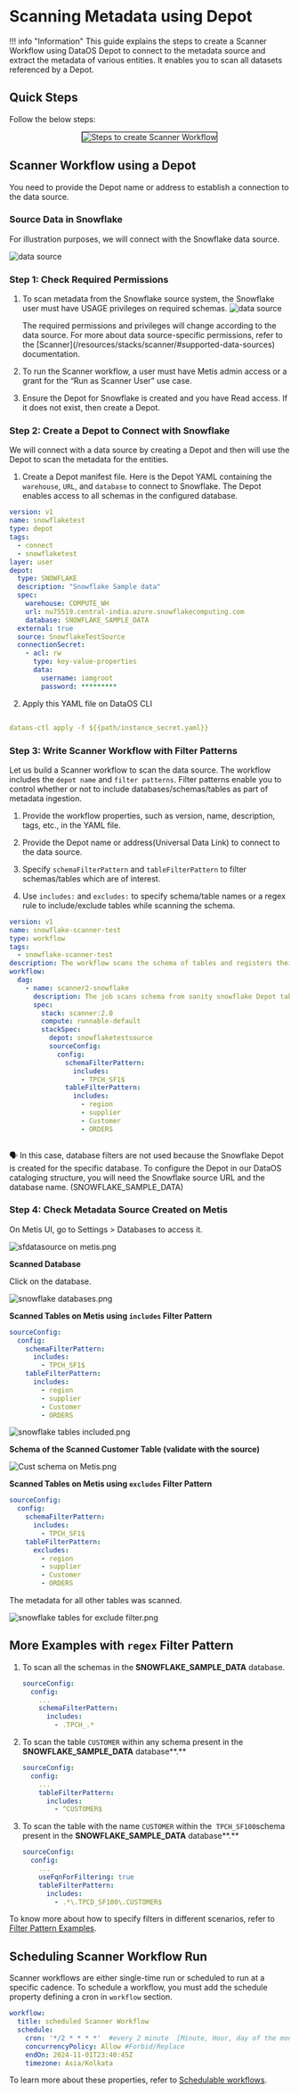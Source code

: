 # Scanning Metadata using Depot

!!! info "Information"
    This guide explains the steps to create a Scanner Workflow using DataOS Depot to connect to the metadata source and extract the metadata of various entities. It enables you to scan all datasets referenced by a Depot. 

## Quick Steps

Follow the below steps:

<center>
<div style="text-align: center;">
<img src="/quick_guides/scan_metadata/depot/4_scan_depot.png" alt="Steps to create Scanner Workflow" style="border: 1px solid black;">
</div>
</center>

## Scanner Workflow using a Depot
You need to provide the Depot name or address to establish a connection to the data source.

### **Source Data in Snowflake**
For illustration purposes, we will connect with the Snowflake data source.

![data source](/quick_guides/scan_metadata/depot/snowflake_data.png)


### **Step 1: Check Required Permissions** 

1. To scan metadata from the Snowflake source system, the Snowflake user must have USAGE privileges on required schemas.
   ![data source](/quick_guides/scan_metadata/depot/permission_snowflake.png)

    <aside class="callout">  
     The required permissions and privileges will change according to the data source. For more about data source-specific permissions, refer to the [Scanner](/resources/stacks/scanner/#supported-data-sources) documentation.

    </aside>

2. To run the Scanner workflow, a user must have Metis admin access or a grant for the “Run as Scanner User” use case.

3. Ensure the Depot for Snowflake is created and you have Read access. If it does not exist, then create a Depot.

### **Step 2: Create a Depot to Connect with Snowflake**
We will connect with a data source by creating a Depot and then will use the Depot to scan the metadata for the entities.
 
1. Create a Depot manifest file.
Here is the Depot YAML containing the `warehouse`, `URL`, and `database` to connect to Snowflake. The  Depot enables access to all schemas in the configured database. 
```yaml
version: v1
name: snowflaketest
type: depot
tags:
  - connect
  - snowflaketest
layer: user
depot:
  type: SNOWFLAKE
  description: "Snowflake Sample data"
  spec:
    warehouse: COMPUTE_WH 
    url: nu75519.central-india.azure.snowflakecomputing.com 
    database: SNOWFLAKE_SAMPLE_DATA 
  external: true 
  source: SnowflakeTestSource 
  connectionSecret: 
    - acl: rw 
      type: key-value-properties 
      data: 
        username: iamgroot 
        password: *********
```

2. Apply this YAML file on DataOS CLI

```yaml

dataos-ctl apply -f ${{path/instance_secret.yaml}}
```

### **Step 3: Write Scanner Workflow with Filter Patterns**
Let us build a Scanner workflow to scan the data source. The workflow includes the `depot name` and `filter patterns`. Filter patterns enable you to control whether or not to include databases/schemas/tables as part of metadata ingestion.

1. Provide the workflow properties, such as version, name, description, tags, etc., in the YAML file.  

2. Provide the Depot name or address(Universal Data Link) to connect to the data source.

3. Specify `schemaFilterPattern` and `tableFilterPattern` to filter schemas/tables which are of interest. 

4. Use `includes:` and `excludes:` to specify schema/table names or a regex rule to include/exclude tables while scanning the schema.

```yaml
version: v1
name: snowflake-scanner-test                               
type: workflow
tags:
  - snowflake-scanner-test
description: The workflow scans the schema of tables and registers their metadata
workflow:
  dag:
    - name: scanner2-snowflake
      description: The job scans schema from sanity snowflake Depot tables and registers their metadata on metis2
      spec:
        stack: scanner:2.0                            
        compute: runnable-default
        stackSpec:
          depot: snowflaketestsource 
          sourceConfig:
            config:
              schemaFilterPattern:
                includes:
                  - TPCH_SF1$
              tableFilterPattern: 
                includes:
                  - region
                  - supplier
                  - Customer
                  - ORDERS
              
```

<aside class="callout">
🗣 In this case, database filters are not used because the Snowflake Depot is created for the specific database. To configure the Depot in our DataOS cataloging structure, you will need the Snowflake source URL and the database name. (SNOWFLAKE_SAMPLE_DATA)

</aside>

### **Step 4: Check Metadata Source Created on Metis**

On Metis UI, go to Settings > Databases to access it.

![sfdatasource on metis.png](/quick_guides/scan_metadata/depot/snowflake_scanned.png)

**Scanned Database**

Click on the database.

![snowflake databases.png](/quick_guides/scan_metadata/depot/snowflake_databases.png)

**Scanned Tables on Metis using `includes` Filter Pattern**

```yaml
sourceConfig:
  config:
    schemaFilterPattern:
      includes:
        - TPCH_SF1$
    tableFilterPattern: 
      includes:
        - region
        - supplier
        - Customer
        - ORDERS
```

![snowflake tables included.png](/quick_guides/scan_metadata/depot/snowflake_tables_included.png)

**Schema of the Scanned Customer Table (validate with the source)**

![Cust schema on Metis.png](/quick_guides/scan_metadata/depot/cust_schema_on_metis.png)

**Scanned Tables on Metis using `excludes` Filter Pattern**

```yaml
sourceConfig:
  config:
    schemaFilterPattern:
      includes:
        - TPCH_SF1$
    tableFilterPattern: 
      excludes:
        - region
        - supplier
        - Customer
        - ORDERS
```

The metadata for all other tables was scanned.

![snowflake tables for exclude filter.png](/quick_guides/scan_metadata/depot/snowflake_tables_exclude_filter.png)

## More Examples with `regex` Filter Pattern

1. To scan all the schemas in the **SNOWFLAKE_SAMPLE_DATA** database. 
    
    ```yaml
    sourceConfig:
      config:
        ...
        schemaFilterPattern:
          includes:
            - .TPCH_.*
    ```
    

1. To scan the table `CUSTOMER` within any schema present in the **SNOWFLAKE_SAMPLE_DATA** database**.**
    
    ```yaml
    sourceConfig:
      config:
        ...
        tableFilterPattern:
          includes:
            - ^CUSTOMER$
    ```
    
2. To scan the table with the name `CUSTOMER` within the  `TPCH_SF100`schema present in the **SNOWFLAKE_SAMPLE_DATA** database**.**
    
    ```yaml
    sourceConfig:
      config:
        ...
        useFqnForFiltering: true
        tableFilterPattern:
          includes:
            - .*\.TPCD_SF100\.CUSTOMER$
    ```


To know more about how to specify filters in different scenarios, refer to [Filter Pattern Examples](/quick_guides/scan_metadata/filter_pattern_examples/).

## Scheduling Scanner Workflow Run

Scanner workflows are either single-time run or scheduled to run at a specific cadence. To schedule a workflow, you must add the schedule property defining a cron in `workflow` section.
```yaml
workflow:
  title: scheduled Scanner Workflow
  schedule: 
    cron: '*/2 * * * *'  #every 2 minute  [Minute, Hour, day of the month ,month, dayoftheweek]
    concurrencyPolicy: Allow #Forbid/Replace
    endOn: 2024-11-01T23:40:45Z
    timezone: Asia/Kolkata
```
To learn more about these properties, refer to [Schedulable workflows](/resources/workflow/how_to_guide/scheduled_workflow/).